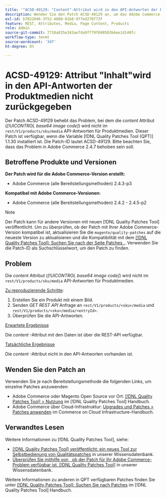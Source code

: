 ```yaml
---
title: '"ACSD-49129: "Content"-Attribut wird in den API-Antworten der Produktmedien nicht zurückgegeben."'
description: Wenden Sie den Patch ACSD-49129 an, um das Adobe Commerce-Problem zu beheben, bei dem das Attribut *content* (*base64-Bildcode*) nicht in den "rest/V1/products/sku/media"-API-Antworten des Produkts zurückgegeben wird.
exl-id: b7022046-3f52-4880-81b8-977ed270773f
feature: REST, Attributes, Media, Page Content, Products
role: Admin
source-git-commit: 7718a835e343ae7da9ff79f690503b4ee1d140fc
workflow-type: tm+mt
source-wordcount: '347'
ht-degree: 0%

---
```


# ACSD-49129: Attribut &quot;Inhalt&quot;wird in den API-Antworten der Produktmedien nicht zurückgegeben

Der Patch ACSD-49129 behebt das Problem, bei dem die *content* Attribut (*[!UICONTROL base64 image code]*) wird nicht im `rest/V1/products/sku/media` API-Antworten für Produktmedien. Dieser Patch ist verfügbar, wenn die Variable [!DNL Quality Patches Tool (QPT)] 1.1.30 installiert ist. Die Patch-ID lautet ACSD-49129. Bitte beachten Sie, dass das Problem in Adobe Commerce 2.4.7 behoben sein soll.

## Betroffene Produkte und Versionen

**Der Patch wird für die Adobe Commerce-Version erstellt:**

* Adobe Commerce (alle Bereitstellungsmethoden) 2.4.3-p3

**Kompatibel mit Adobe Commerce-Versionen:**

* Adobe Commerce (alle Bereitstellungsmethoden) 2.4.2 - 2.4.5-p2

>[!NOTE]
>
>Der Patch kann für andere Versionen mit neuen [!DNL Quality Patches Tool] veröffentlicht. Um zu überprüfen, ob der Patch mit Ihrer Adobe Commerce-Version kompatibel ist, aktualisieren Sie die `magento/quality-patches` auf die neueste Version zu aktualisieren und die Kompatibilität mit dem [[!DNL Quality Patches Tool]: Suchen Sie nach der Seite Patches .](https://experienceleague.adobe.com/tools/commerce-quality-patches/index.html). Verwenden Sie die Patch-ID als Suchschlüsselwort, um den Patch zu finden.

## Problem

Die *content* Attribut (*[!UICONTROL base64 image code]*) wird nicht im `rest/V1/products/sku/media` API-Antworten für Produktmedien.

<u>Zu reproduzierende Schritte</u>:

1. Erstellen Sie ein Produkt mit einem Bild.
1. Senden *GET REST API* Anfrage an `rest/V1/products/<sku>/media` und `rest/V1/products/<sku>/media/<entryId>`.
1. Überprüfen Sie die API-Antworten.

<u>Erwartete Ergebnisse</u>

Die *content* -Attribut mit den Daten ist über die REST-API verfügbar.

<u>Tatsächliche Ergebnisse</u>

Die *content* -Attribut nicht in den API-Antworten vorhanden ist.

## Wenden Sie den Patch an

Verwenden Sie je nach Bereitstellungsmethode die folgenden Links, um einzelne Patches anzuwenden:

* Adobe Commerce oder Magento Open Source vor Ort: [[!DNL Quality Patches Tool] > Nutzung](https://experienceleague.adobe.com/docs/commerce-operations/tools/quality-patches-tool/usage.html) im [!DNL Quality Patches Tool] Handbuch.
* Adobe Commerce über Cloud-Infrastruktur: [Upgrades und Patches > Patches anwenden](https://experienceleague.adobe.com/docs/commerce-cloud-service/user-guide/develop/upgrade/apply-patches.html) im Commerce on Cloud Infrastructure-Handbuch.

## Verwandtes Lesen

Weitere Informationen zu [!DNL Quality Patches Tool], siehe:

* [[!DNL Quality Patches Tool] veröffentlicht: ein neues Tool zur Selbstbedienung von Qualitätspatches](/help/announcements/adobe-commerce-announcements/magento-quality-patches-released-new-tool-to-self-serve-quality-patches.md) in unserer Wissensdatenbank.
* [Überprüfen Sie mithilfe von , ob der Patch für Ihr Adobe Commerce-Problem verfügbar ist. [!DNL Quality Patches Tool]](/help/support-tools/patches-available-in-qpt-tool/check-patch-for-magento-issue-with-magento-quality-patches.md) in unserer Wissensdatenbank.

Weitere Informationen zu anderen in QPT verfügbaren Patches finden Sie unter [[!DNL Quality Patches Tool]: Suchen Sie nach Patches](https://experienceleague.adobe.com/tools/commerce-quality-patches/index.html) im [!DNL Quality Patches Tool] Handbuch.

